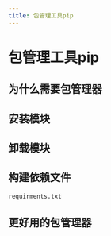 ```yaml
---
title: 包管理工具pip
---
```


# 包管理工具pip

## 为什么需要包管理器

## 安装模块

## 卸载模块

## 构建依赖文件

`requirments.txt`

## 更好用的包管理器
